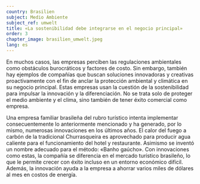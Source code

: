 ```yaml
---
country: Brasilien
subject: Medio Ambiente
subject_ref: umwelt
title: «La sostenibilidad debe integrarse en el negocio principal»
order: 3
chapter_image: brasilien_umwelt.jpeg
lang: es
---
```

<div class="content" markdown="1">
En muchos casos, las empresas perciben las regulaciones ambientales como obstáculos burocráticos y factores de costo. Sin embargo, también hay ejemplos de compañías que buscan soluciones innovadoras y creativas proactivamente con el fin de anclar la protección ambiental y climática en su negocio principal. Estas empresas usan la cuestión de la sostenibilidad para impulsar la innovación y la diferenciación. No se trata solo de proteger el medio ambiente y el clima, sino también de tener éxito comercial como empresa.

Una empresa familiar brasileña del rubro turístico intenta implementar consecuentemente lo anteriormente mencionado y ha generado, por lo mismo, numerosas innovaciones en los últimos años. El calor del fuego a carbón de la tradicional Churrasqueira es aprovechado para producir agua caliente para el funcionamiento del hotel y restaurante. Asimismo se inventó un nombre adecuado para el método: «Banho gaúcho». Con innovaciones como estas, la compañía se diferencia en el mercado turístico brasileño, lo que le permite crecer con éxito incluso en un entorno económico difícil. Además, la innovación ayuda a la empresa a ahorrar varios miles de dólares al mes en costos de energía. 
</div>
